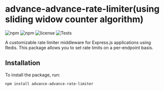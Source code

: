 # advance-advance-rate-limiter(using sliding widow counter algorithm)

![npm](https://img.shields.io/npm/v/advance-rate-limiter)
![npm](https://img.shields.io/npm/dw/advance-rate-limiter)
![license](https://img.shields.io/npm/l/advance-rate-limiter)
![Tests](https://github.com/yourusername/advance-rate-limiter/actions/workflows/tests.yml/badge.svg)

A customizable rate limiter middleware for Express.js applications using Redis. This package allows you to set rate limits on a per-endpoint basis.

## Installation

To install the package, run:

```sh
npm install advance-advance-rate-limiter

